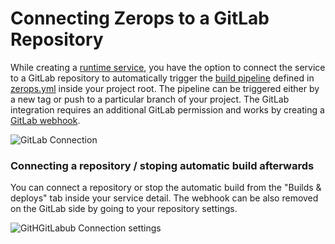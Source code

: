 # Connecting Zerops to a GitLab Repository

While creating a [runtime service](/documentation/services/runtimes.html), you have the option to connect the service to a GitLab repository to automatically trigger the [build pipeline](/documentation/build/how-zerops-build-works.html) defined in [zerops.yml](/documentation/build/build-config.html) inside your project root. The pipeline can be triggered either by a new tag or push to a particular branch of your project. The GitLab integration requires an additional GitLab permission and works by creating a [GitLab webhook](https://docs.gitlab.com/ee/user/project/integrations/webhooks.html).

![GitLab Connection](/gitlab-connection.png "GitLab connnection")

### Connecting a repository / stoping automatic build afterwards

You can connect a repository or stop the automatic build from the "Builds & deploys" tab inside your service detail. The webhook can be also removed on the GitLab side by going to your repository settings.

![GitHGitLabub Connection settings](/gitlab-connection-setting.png "GitLab connnection settings")
